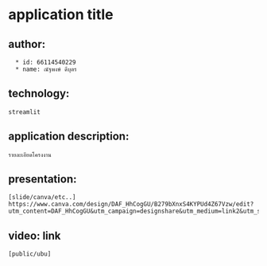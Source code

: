 # application title

## author: 
```
  * id: 66114540229
  * name: ณัฐพงษ์ ดีบุตร
```
## technology: 
```
streamlit
```
## application description:
```
รายละเอียดโครงงาน
```
## presentation:
```
[slide/canva/etc..] https://www.canva.com/design/DAF_HhCogGU/B279bXnxS4KYPUd4Z67Vzw/edit?utm_content=DAF_HhCogGU&utm_campaign=designshare&utm_medium=link2&utm_source=sharebutton
```
## video: link
```
[public/ubu]
```
